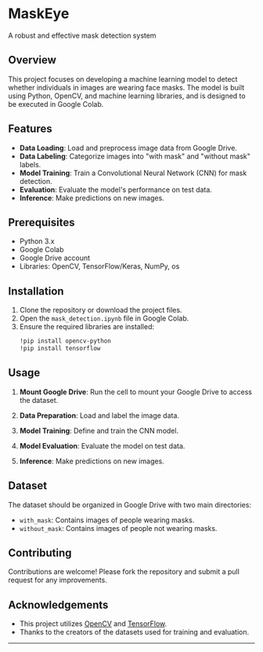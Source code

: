# MaskEye
A robust and effective mask detection system


## Overview

This project focuses on developing a machine learning model to detect whether individuals in images are wearing face masks. The model is built using Python, OpenCV, and machine learning libraries, and is designed to be executed in Google Colab.

## Features

- **Data Loading**: Load and preprocess image data from Google Drive.
- **Data Labeling**: Categorize images into "with mask" and "without mask" labels.
- **Model Training**: Train a Convolutional Neural Network (CNN) for mask detection.
- **Evaluation**: Evaluate the model's performance on test data.
- **Inference**: Make predictions on new images.

## Prerequisites

- Python 3.x
- Google Colab
- Google Drive account
- Libraries: OpenCV, TensorFlow/Keras, NumPy, os

## Installation

1. Clone the repository or download the project files.
2. Open the `mask_detection.ipynb` file in Google Colab.
3. Ensure the required libraries are installed:
   ```bash
   !pip install opencv-python
   !pip install tensorflow
   ```
## Usage

1. **Mount Google Drive**: Run the cell to mount your Google Drive to access the dataset.

2. **Data Preparation**: Load and label the image data.

3. **Model Training**: Define and train the CNN model.

4. **Model Evaluation**: Evaluate the model on test data.
5. **Inference**: Make predictions on new images.


## Dataset

The dataset should be organized in Google Drive with two main directories:
- `with_mask`: Contains images of people wearing masks.
- `without_mask`: Contains images of people not wearing masks.

## Contributing

Contributions are welcome! Please fork the repository and submit a pull request for any improvements.

## Acknowledgements

- This project utilizes [OpenCV](https://opencv.org/) and [TensorFlow](https://www.tensorflow.org/).
- Thanks to the creators of the datasets used for training and evaluation.

---


